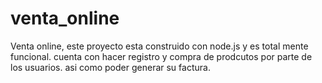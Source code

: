 # venta_online

Venta online, este proyecto esta construido con node.js y es total mente funcional.
cuenta con hacer registro y compra de prodcutos por parte de los usuarios.
asi como poder generar su factura.
